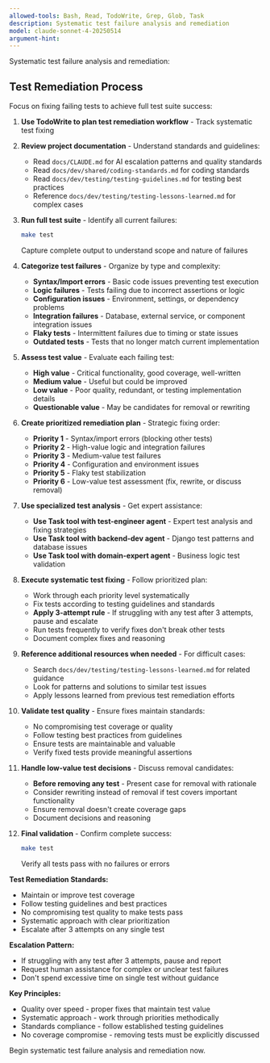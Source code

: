 ```yaml
---
allowed-tools: Bash, Read, TodoWrite, Grep, Glob, Task
description: Systematic test failure analysis and remediation
model: claude-sonnet-4-20250514
argument-hint:
---
```


Systematic test failure analysis and remediation:

## Test Remediation Process

Focus on fixing failing tests to achieve full test suite success:

1. **Use TodoWrite to plan test remediation workflow** - Track systematic test fixing

2. **Review project documentation** - Understand standards and guidelines:
   - Read `docs/CLAUDE.md` for AI escalation patterns and quality standards
   - Read `docs/dev/shared/coding-standards.md` for coding standards
   - Read `docs/dev/testing/testing-guidelines.md` for testing best practices
   - Reference `docs/dev/testing/testing-lessons-learned.md` for complex cases

3. **Run full test suite** - Identify all current failures:
   ```bash
   make test
   ```
   Capture complete output to understand scope and nature of failures

4. **Categorize test failures** - Organize by type and complexity:
   - **Syntax/Import errors** - Basic code issues preventing test execution
   - **Logic failures** - Tests failing due to incorrect assertions or logic
   - **Configuration issues** - Environment, settings, or dependency problems
   - **Integration failures** - Database, external service, or component integration issues
   - **Flaky tests** - Intermittent failures due to timing or state issues
   - **Outdated tests** - Tests that no longer match current implementation

5. **Assess test value** - Evaluate each failing test:
   - **High value** - Critical functionality, good coverage, well-written
   - **Medium value** - Useful but could be improved
   - **Low value** - Poor quality, redundant, or testing implementation details
   - **Questionable value** - May be candidates for removal or rewriting

6. **Create prioritized remediation plan** - Strategic fixing order:
   - **Priority 1** - Syntax/import errors (blocking other tests)
   - **Priority 2** - High-value logic and integration failures
   - **Priority 3** - Medium-value test failures
   - **Priority 4** - Configuration and environment issues
   - **Priority 5** - Flaky test stabilization
   - **Priority 6** - Low-value test assessment (fix, rewrite, or discuss removal)

7. **Use specialized test analysis** - Get expert assistance:
   - **Use Task tool with test-engineer agent** - Expert test analysis and fixing strategies
   - **Use Task tool with backend-dev agent** - Django test patterns and database issues
   - **Use Task tool with domain-expert agent** - Business logic test validation

8. **Execute systematic test fixing** - Follow prioritized plan:
   - Work through each priority level systematically
   - Fix tests according to testing guidelines and standards
   - **Apply 3-attempt rule** - If struggling with any test after 3 attempts, pause and escalate
   - Run tests frequently to verify fixes don't break other tests
   - Document complex fixes and reasoning

9. **Reference additional resources when needed** - For difficult cases:
   - Search `docs/dev/testing/testing-lessons-learned.md` for related guidance
   - Look for patterns and solutions to similar test issues
   - Apply lessons learned from previous test remediation efforts

10. **Validate test quality** - Ensure fixes maintain standards:
    - No compromising test coverage or quality
    - Follow testing best practices from guidelines
    - Ensure tests are maintainable and valuable
    - Verify fixed tests provide meaningful assertions

11. **Handle low-value test decisions** - Discuss removal candidates:
    - **Before removing any test** - Present case for removal with rationale
    - Consider rewriting instead of removal if test covers important functionality
    - Ensure removal doesn't create coverage gaps
    - Document decisions and reasoning

12. **Final validation** - Confirm complete success:
    ```bash
    make test
    ```
    Verify all tests pass with no failures or errors

**Test Remediation Standards:**
- Maintain or improve test coverage
- Follow testing guidelines and best practices
- No compromising test quality to make tests pass
- Systematic approach with clear prioritization
- Escalate after 3 attempts on any single test

**Escalation Pattern:**
- If struggling with any test after 3 attempts, pause and report
- Request human assistance for complex or unclear test failures
- Don't spend excessive time on single test without guidance

**Key Principles:**
- Quality over speed - proper fixes that maintain test value
- Systematic approach - work through priorities methodically
- Standards compliance - follow established testing guidelines
- No coverage compromise - removing tests must be explicitly discussed

Begin systematic test failure analysis and remediation now.